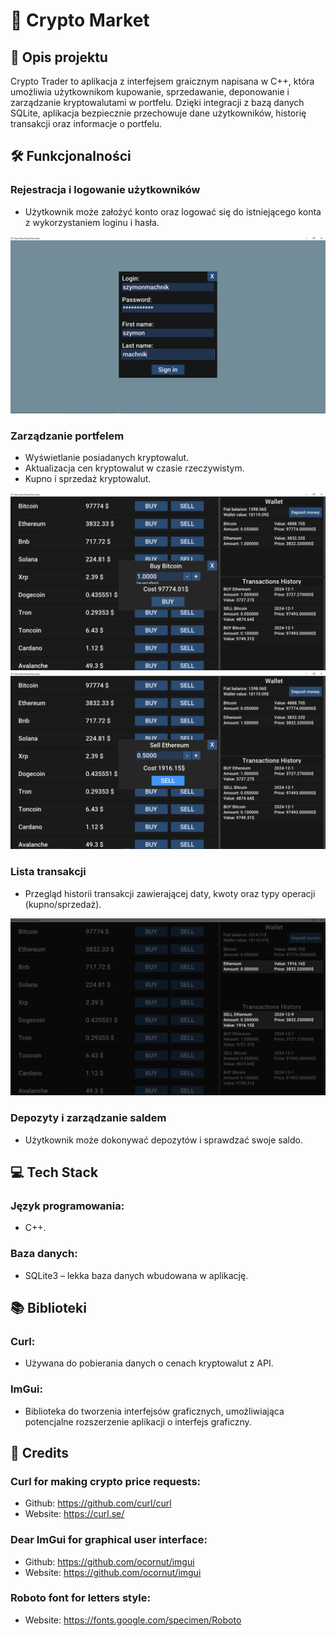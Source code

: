 # 🚀 Crypto Market
## 📃 Opis projektu
Crypto Trader to aplikacja z interfejsem graicznym napisana w C++, która umożliwia użytkownikom kupowanie, sprzedawanie, deponowanie i zarządzanie kryptowalutami w portfelu. Dzięki integracji z bazą danych SQLite, aplikacja bezpiecznie przechowuje dane użytkowników, historię transakcji oraz informacje o portfelu.

## 🛠️ Funkcjonalności
### Rejestracja i logowanie użytkowników
  - Użytkownik może założyć konto oraz logować się do istniejącego konta z wykorzystaniem loginu i hasła.
    
  ![Proces rejestrowania](READMEImg/register.png)
### Zarządzanie portfelem
  - Wyświetlanie posiadanych kryptowalut.
  - Aktualizacja cen kryptowalut w czasie rzeczywistym.
  - Kupno i sprzedaż kryptowalut.
    
  ![Zakup kryptowalut](READMEImg/buy.png)
  ![Sprzedaż kryptowalut](READMEImg/sell.png)
### Lista transakcji
  - Przegląd historii transakcji zawierającej daty, kwoty oraz typy operacji (kupno/sprzedaż).
    
  ![Lista transakcji](READMEImg/afterSell.png)
### Depozyty i zarządzanie saldem
  - Użytkownik może dokonywać depozytów i sprawdzać swoje saldo.

## 💻 Tech Stack
### Język programowania:
  - C++.
### Baza danych:
  - SQLite3 – lekka baza danych wbudowana w aplikację.
## 📚 Biblioteki
### Curl:
  - Używana do pobierania danych o cenach kryptowalut z API.
### ImGui:
  - Biblioteka do tworzenia interfejsów graficznych, umożliwiająca potencjalne rozszerzenie aplikacji o interfejs graficzny.

## 📜 Credits
### Curl for making crypto price requests:
  - Github: https://github.com/curl/curl
  - Website: https://curl.se/

### Dear ImGui for graphical user interface:
  - Github: https://github.com/ocornut/imgui
  - Website: https://github.com/ocornut/imgui

### Roboto font for letters style:
  - Website: https://fonts.google.com/specimen/Roboto
